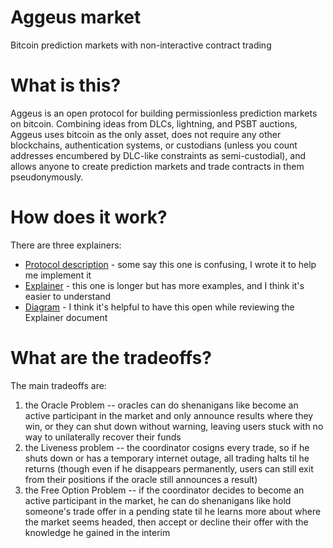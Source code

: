 # Aggeus market
Bitcoin prediction markets with non-interactive contract trading

# What is this?

Aggeus is an open protocol for building permissionless prediction markets on bitcoin. Combining ideas from DLCs, lightning, and PSBT auctions, Aggeus uses bitcoin as the only asset, does not require any other blockchains, authentication systems, or custodians (unless you count addresses encumbered by DLC-like constraints as semi-custodial), and allows anyone to create prediction markets and trade contracts in them pseudonymously.

# How does it work?

There are three explainers:

- [Protocol description](https://gist.github.com/supertestnet/be601c4fc50d0f1d9a5c7079cf3363df) - some say this one is confusing, I wrote it to help me implement it
- [Explainer](https://gist.github.com/supertestnet/7456c01f0333581794eb153f990a153d) - this one is longer but has more examples, and I think it's easier to understand
- [Diagram](https://supertestnet.github.io/aggeus_market/diagram.html) - I think it's helpful to have this open while reviewing the Explainer document

# What are the tradeoffs?

The main tradeoffs are:
1. the Oracle Problem -- oracles can do shenanigans like become an active participant in the market and only announce results where they win, or they can shut down without warning, leaving users stuck with no way to unilaterally recover their funds
2. the Liveness problem -- the coordinator cosigns every trade, so if he shuts down or has a temporary internet outage, all trading halts til he returns (though even if he disappears permanently, users can still exit from their positions if the oracle still announces a result)
3. the Free Option Problem -- if the coordinator decides to become an active participant in the market, he can do shenanigans like hold someone's trade offer in a pending state til he learns more about where the market seems headed, then accept or decline their offer with the knowledge he gained in the interim

